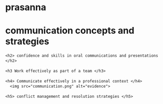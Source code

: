 # prasanna
<html>
  <head>
    <title>heading</title>
  </head>
   <body>
    <h1>communication concepts and strategies </h1>
    
    <h2> confidence and skills in oral communications and presentations </h2>
    
    <h3 Work effectively as part of a team </h3>
    
    <h4> Communicate effectively in a professional context </h4>
      <img src="communication.png" alt="evidence">
    
    <h5> conflict management and resolution strategies </h5>
  </body>
  </html>
  
